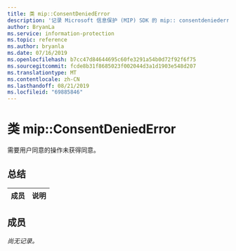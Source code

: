 ```yaml
---
title: 类 mip::ConsentDeniedError
description: '记录 Microsoft 信息保护 (MIP) SDK 的 mip:: consentdeniederror 类。'
author: BryanLa
ms.service: information-protection
ms.topic: reference
ms.author: bryanla
ms.date: 07/16/2019
ms.openlocfilehash: b7cc47d84644695c60fe3291a54b0d72f92f6f75
ms.sourcegitcommit: fcde8b31f8685023f002044d3a1d1903e548d207
ms.translationtype: MT
ms.contentlocale: zh-CN
ms.lasthandoff: 08/21/2019
ms.locfileid: "69885846"
---
```

# <a name="class-mipconsentdeniederror"></a>类 mip::ConsentDeniedError 
需要用户同意的操作未获得同意。
  
## <a name="summary"></a>总结
 成员                        | 说明                                
--------------------------------|---------------------------------------------
  
## <a name="members"></a>成员
_尚无记录。_
